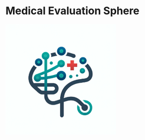 # Medical Evaluation Sphere

<img src="assets/medical_eval_sphere.png" alt="Medical Evaluation Sphere Logo" width="300"/>
